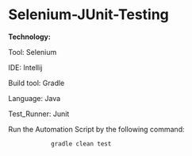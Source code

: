 # Selenium-JUnit-Testing

**Technology:**

Tool: Selenium

IDE: Intellij

Build tool: Gradle

Language: Java

Test_Runner: Junit


Run the Automation Script by the following command:

                gradle clean test
